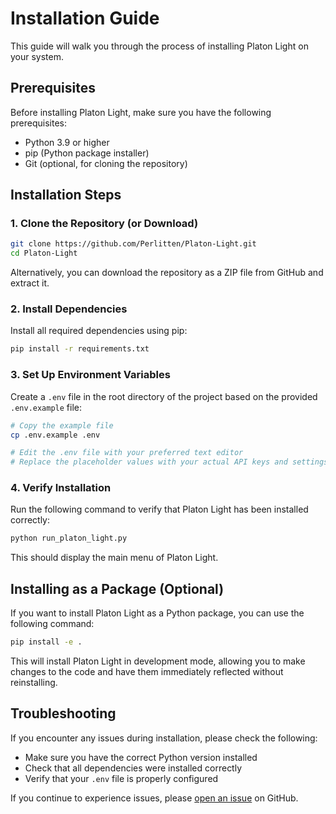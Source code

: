 # Installation Guide

This guide will walk you through the process of installing Platon Light on your system.

## Prerequisites

Before installing Platon Light, make sure you have the following prerequisites:

- Python 3.9 or higher
- pip (Python package installer)
- Git (optional, for cloning the repository)

## Installation Steps

### 1. Clone the Repository (or Download)

```bash
git clone https://github.com/Perlitten/Platon-Light.git
cd Platon-Light
```

Alternatively, you can download the repository as a ZIP file from GitHub and extract it.

### 2. Install Dependencies

Install all required dependencies using pip:

```bash
pip install -r requirements.txt
```

### 3. Set Up Environment Variables

Create a `.env` file in the root directory of the project based on the provided `.env.example` file:

```bash
# Copy the example file
cp .env.example .env

# Edit the .env file with your preferred text editor
# Replace the placeholder values with your actual API keys and settings
```

### 4. Verify Installation

Run the following command to verify that Platon Light has been installed correctly:

```bash
python run_platon_light.py
```

This should display the main menu of Platon Light.

## Installing as a Package (Optional)

If you want to install Platon Light as a Python package, you can use the following command:

```bash
pip install -e .
```

This will install Platon Light in development mode, allowing you to make changes to the code and have them immediately reflected without reinstalling.

## Troubleshooting

If you encounter any issues during installation, please check the following:

- Make sure you have the correct Python version installed
- Check that all dependencies were installed correctly
- Verify that your `.env` file is properly configured

If you continue to experience issues, please [open an issue](https://github.com/Perlitten/Platon-Light/issues) on GitHub.
